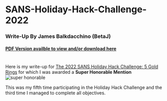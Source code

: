 # SANS-Holiday-Hack-Challenge-2022 #

### Write-Up By James Balkdacchino (BetaJ) ###

#### [PDF Version availble to view and/or download here](Assets/Writeup_2022_ne.pdf) ###

#  
Here is my write-up for [The 2022 SANS Holiday Hack Challenge: 5 Gold Rings](https://www.sans.org/mlp/holiday-hack-challenge-2022/) for which I was awarded a **Super Honorable Mention**
![super honorable](https://github.com/beta-j/SANS-Holiday-Hack-Challenge-2022/assets/60655500/c79e7103-e7e2-48c3-82d7-981b78c0fdb2)


This was my fifth time participating in the Holiday Hack Challenge and the third time I managed to complete all objectives.

